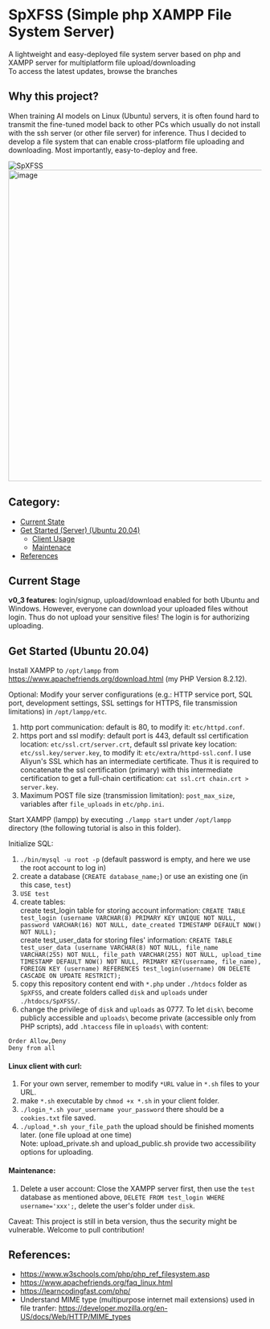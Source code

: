 # SpXFSS (Simple php XAMPP File System Server)
A lightweight and easy-deployed file system server based on php and XAMPP server for multiplatform file upload/downloading<br>
To access the latest updates, browse the branches

## Why this project?
When training AI models on Linux (Ubuntu) servers, it is often found hard to transmit the fine-tuned model back to other PCs which usually do not install with the ssh server (or other file server) for inference. Thus I decided to develop a file system that can enable cross-platform file uploading and downloading. Most importantly, easy-to-deploy and free.

![SpXFSS](https://github.com/user-attachments/assets/2319d13b-8264-46c3-a295-6ead07d609d5)
<img width="620" alt="image" src="https://github.com/user-attachments/assets/0d1a948b-4578-482b-be53-2d0054945230">

## Category:
* [Current State](#current-stage)
* [Get Started (Server) (Ubuntu 20.04)](#get-started-ubuntu-2004)
   * [Client Usage](#unix-client-with-curl)
   * [Maintenace](#maintenance)
* [References](#references)

## Current Stage
<b>v0_3 features</b>: login/signup, upload/download enabled for both Ubuntu and Windows. However, everyone can download your uploaded files without login. Thus do not upload your sensitive files! The login is for authorizing uploading.

## Get Started (Ubuntu 20.04)

Install XAMPP to ```/opt/lampp``` from https://www.apachefriends.org/download.html (my PHP Version 8.2.12).

Optional: Modify your server configurations (e.g.: HTTP service port, SQL port, development settings, SSL settings for HTTPS, file transmission limitations) in ```/opt/lampp/etc```. 
1. http port communication: default is 80, to modify it: ```etc/httpd.conf```.
2. https port and ssl modify: default port is 443, default ssl certification location: ```etc/ssl.crt/server.crt```, default ssl private key location: ```etc/ssl.key/server.key```, to modify it: ```etc/extra/httpd-ssl.conf```. I use Aliyun's SSL which has an intermediate certificate. Thus it is required to concatenate the ssl certification (primary) with this intermediate certification to get a full-chain certification: ```cat ssl.crt chain.crt > server.key```.
3. Maximum POST file size (transmission limitation): ```post_max_size```, variables after ```file_uploads``` in ```etc/php.ini```.

Start XAMPP (lampp) by executing ```./lampp start``` under ```/opt/lampp``` directory (the following tutorial is also in this folder).

Initialize SQL: <BR> 
1. ```./bin/mysql -u root -p``` (default password is empty, and here we use the root account to log in)
2. create a database (```CREATE database_name;```) or use an existing one (in this case, ```test```)
3. ```USE test```
4. create tables: <br>
   create test_login table for storing account information: ```CREATE TABLE test_login (username VARCHAR(8) PRIMARY KEY UNIQUE NOT NULL, password VARCHAR(16) NOT NULL, date_created TIMESTAMP DEFAULT NOW() NOT NULL);``` <br>
   create test_user_data for storing files' information: ```CREATE TABLE test_user_data (username VARCHAR(8) NOT NULL, file_name VARCHAR(255) NOT NULL, file_path VARCHAR(255) NOT NULL, upload_time TIMESTAMP DEFAULT NOW() NOT NULL, PRIMARY KEY(username, file_name), FOREIGN KEY (username) REFERENCES test_login(username) ON DELETE CASCADE ON UPDATE RESTRICT);```
5. copy this repository content end with ```*.php``` under ```./htdocs``` folder as ```SpXFSS```, and create folders called ```disk``` and ```uploads``` under ```./htdocs/SpXFSS/```.
6. change the privilege of ```disk``` and ```uploads``` as 0777. To let ```disk\``` become publicly accessible and ```uploads\``` become private (accessible only from PHP scripts), add ```.htaccess``` file in ```uploads\``` with content:
```
Order Allow,Deny
Deny from all
```

#### Linux client with curl: 
1. For your own server, remember to modify ```*URL``` value in ```*.sh``` files to your URL.
2. make ```*.sh``` executable by ```chmod +x *.sh``` in your client folder.
3. ```./login_*.sh your_username your_password``` there should be a ```cookies.txt``` file saved.
4. ```./upload_*.sh your_file_path``` the upload should be finished moments later. (one file upload at one time) <BR>
Note: upload_private.sh and upload_public.sh provide two accessibility options for uploading.

#### Maintenance:
1. Delete a user account: Close the XAMPP server first, then use the ```test``` database as mentioned above, ```DELETE FROM test_login WHERE username='xxx';```, delete the user's folder under ```disk```.

Caveat: This project is still in beta version, thus the security might be vulnerable. Welcome to pull contribution!
   
## References:
* https://www.w3schools.com/php/php_ref_filesystem.asp
* https://www.apachefriends.org/faq_linux.html
* https://learncodingfast.com/php/
* Understand MIME type (multipurpose internet mail extensions) used in file tranfer: https://developer.mozilla.org/en-US/docs/Web/HTTP/MIME_types
